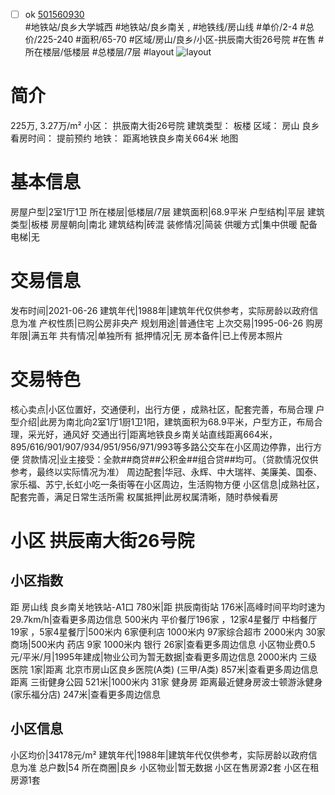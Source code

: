 - [ ] ok [501560930](https://bj.5i5j.com/ershoufang/501560930.html)  
 #地铁站/良乡大学城西 #地铁站/良乡南关 ,  #地铁线/房山线
#单价/2-4 #总价/225-240 #面积/65-70   #区域/房山/良乡/小区-拱辰南大街26号院 #在售 #所在楼层/低楼层 #总楼层/7层 #layout 
![layout](http://image2a.5i5j.com/scm/HOUSE_CUSTOMER/bcbdf9c9a4994872b23e69b7bcc9ae0e.jpg_P5.jpg) 
# 简介 
 225万,  3.27万/m² 
小区： 拱辰南大街26号院
建筑类型： 板楼
区域： 房山 良乡
看房时间： 提前预约
地铁： 距离地铁良乡南关664米 地图
# 基本信息 
 房屋户型|2室1厅1卫
所在楼层|低楼层/7层
建筑面积|68.9平米
户型结构|平层
建筑类型|板楼
房屋朝向|南北
建筑结构|砖混
装修情况|简装
供暖方式|集中供暖
配备电梯|无
# 交易信息 
 发布时间|2021-06-26
建筑年代|1988年|建筑年代仅供参考，实际房龄以政府信息为准
产权性质|已购公房非央产
规划用途|普通住宅
上次交易|1995-06-26
购房年限|满五年
共有情况|单独所有
抵押情况|无
房本备件|已上传房本照片
# 交易特色 
 核心卖点|小区位置好，交通便利，出行方便 ，成熟社区，配套完善，布局合理
户型介绍|此房为南北向2室1厅1厨1卫1阳，建筑面积为68.9平米，户型方正，布局合理，采光好，通风好
交通出行|距离地铁良乡南关站直线距离664米，895/616/901/907/934/951/956/971/993等多路公交车在小区周边停靠，出行方便
贷款情况|业主接受：全款##商贷##公积金##组合贷##均可。（贷款情况仅供参考，最终以实际情况为准）
周边配套|华冠、永辉、中大瑞祥、美廉美、国泰、家乐福、苏宁,长虹小吃一条街等在小区周边，生活购物方便
小区信息|成熟社区，配套完善，满足日常生活所需
权属抵押|此房权属清晰，随时恭候看房
# 小区 拱辰南大街26号院
## 小区指数 
 距 房山线 良乡南关地铁站-A1口 780米|距 拱辰南街站 176米|高峰时间平均时速为29.7km/h|查看更多周边信息
500米内 平价餐厅196家 ，12家4星餐厅
中档餐厅19家 ，5家4星餐厅|500米内 6家便利店
1000米内 97家综合超市
2000米内 30家商场|500米内 药店 9家
1000米内 银行 26家|查看更多周边信息
小区物业费0.5元/平米/月|1995年建成|物业公司为暂无数据|查看更多周边信息
2000米内 三级医院 1家|距离 北京市房山区良乡医院(A类) (三甲/A类) 857米|查看更多周边信息
距离 三街健身公园 521米|1000米内 31家 健身房
距离最近健身房波士顿游泳健身(家乐福分店) 247米|查看更多周边信息
## 小区信息 
 小区均价|34178元/m²
建筑年代|1988年|建筑年代仅供参考，实际房龄以政府信息为准
总户数|54
所在商圈|良乡
小区物业|暂无数据
小区在售房源2套
小区在租房源1套
